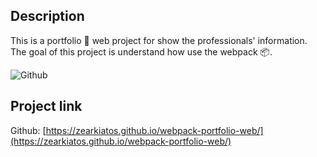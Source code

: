 ## Description
This is a portfolio 💼 web project for show the professionals' information. The goal of this project is understand how use the webpack 📦.

![Github](https://github.com/zearkiatos/webpack-portfolio-web/actions/workflows/action.yml/badge.svg)

## Project link

Github: [https://zearkiatos.github.io/webpack-portfolio-web/](https://zearkiatos.github.io/webpack-portfolio-web/)